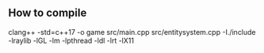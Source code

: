 ## How to compile
clang++ -std=c++17 -o game src/main.cpp src/entitysystem.cpp -I./include -lraylib -lGL -lm -lpthread -ldl -lrt -lX11
